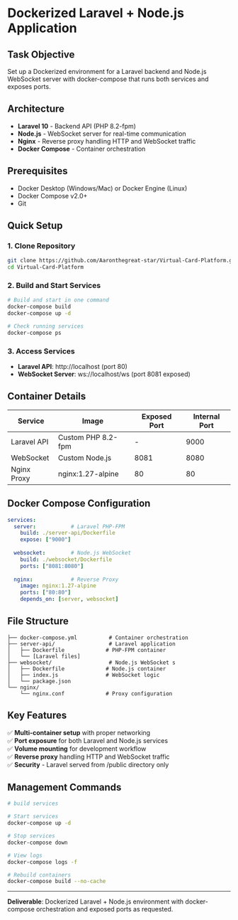 # Dockerized Laravel + Node.js Application

## Task Objective
Set up a Dockerized environment for a Laravel backend and Node.js WebSocket server with docker-compose that runs both services and exposes ports.

## Architecture
- **Laravel 10** - Backend API (PHP 8.2-fpm)  
- **Node.js** - WebSocket server for real-time communication
- **Nginx** - Reverse proxy handling HTTP and WebSocket traffic
- **Docker Compose** - Container orchestration

## Prerequisites
- Docker Desktop (Windows/Mac) or Docker Engine (Linux)
- Docker Compose v2.0+
- Git

## Quick Setup

### 1. Clone Repository
```bash
git clone https://github.com/Aaronthegreat-star/Virtual-Card-Platform.git
cd Virtual-Card-Platform
```

### 2. Build and Start Services
```bash
# Build and start in one command 
docker-compose build
docker-compose up -d

# Check running services
docker-compose ps
```

### 3. Access Services
- **Laravel API**: http://localhost (port 80)
- **WebSocket Server**: ws://localhost/ws (port 8081 exposed)

## Container Details

| Service | Image | Exposed Port | Internal Port |
|---------|-------|--------------|---------------|
| Laravel API | Custom PHP 8.2-fpm | - | 9000 |
| WebSocket | Custom Node.js | 8081 | 8080 |
| Nginx Proxy | nginx:1.27-alpine | 80 | 80 |

## Docker Compose Configuration

```yaml
services:
  server:           # Laravel PHP-FPM
    build: ./server-api/Dockerfile
    expose: ["9000"]
    
  websocket:        # Node.js WebSocket
    build: ./websocket/Dockerfile  
    ports: ["8081:8080"]
    
  nginx:            # Reverse Proxy
    image: nginx:1.27-alpine
    ports: ["80:80"]
    depends_on: [server, websocket]
```

## File Structure
```
├── docker-compose.yml          # Container orchestration
├── server-api/                 # Laravel application
│   ├── Dockerfile             # PHP-FPM container
│   └── [Laravel files]
├── websocket/                  # Node.js WebSocket s
│   ├── Dockerfile             # Node.js container
│   ├── index.js               # WebSocket logic
│   └── package.json
└── nginx/
    └── nginx.conf             # Proxy configuration
```

## Key Features
✅ **Multi-container setup** with proper networking  
✅ **Port exposure** for both Laravel and Node.js services  
✅ **Volume mounting** for development workflow  
✅ **Reverse proxy** handling HTTP and WebSocket traffic  
✅ **Security** - Laravel served from /public directory only  

## Management Commands
```bash
# build services

# Start services
docker-compose up -d

# Stop services  
docker-compose down

# View logs
docker-compose logs -f

# Rebuild containers
docker-compose build --no-cache
```

---

**Deliverable**: Dockerized Laravel + Node.js environment with docker-compose orchestration and exposed ports as requested.
